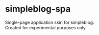# simpleblog-spa
Single-page application skin for simpleblog.<br>
Created for experimental purposes only.
